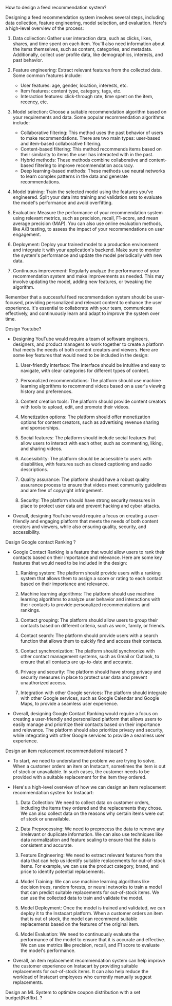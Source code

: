 How to design a feed recommendation system?

Designing a feed recommendation system involves several steps, including data collection, feature engineering, model selection, and evaluation. Here's a high-level overview of the process:

1. Data collection: Gather user interaction data, such as clicks, likes, shares, and time spent on each item. You'll also need information about the items themselves, such as content, categories, and metadata. Additionally, collect user profile data, like demographics, interests, and past behavior.

2. Feature engineering: Extract relevant features from the collected data. Some common features include:

   - User features: age, gender, location, interests, etc.
   - Item features: content type, category, tags, etc.
   - Interaction features: click-through rate, time spent on the item, recency, etc.

3. Model selection: Choose a suitable recommendation algorithm based on your requirements and data. Some popular recommendation algorithms include:

   - Collaborative filtering: This method uses the past behavior of users to make recommendations. There are two main types: user-based and item-based collaborative filtering.
   - Content-based filtering: This method recommends items based on their similarity to items the user has interacted with in the past.
   - Hybrid methods: These methods combine collaborative and content-based filtering to improve recommendation accuracy.
   - Deep learning-based methods: These methods use neural networks to learn complex patterns in the data and generate recommendations.

4. Model training: Train the selected model using the features you've engineered. Split your data into training and validation sets to evaluate the model's performance and avoid overfitting.

5. Evaluation: Measure the performance of your recommendation system using relevant metrics, such as precision, recall, F1-score, and mean average precision (MAP). You can also use online evaluation methods, like A/B testing, to assess the impact of your recommendations on user engagement.

6. Deployment: Deploy your trained model to a production environment and integrate it with your application's backend. Make sure to monitor the system's performance and update the model periodically with new data.

7. Continuous improvement: Regularly analyze the performance of your recommendation system and make improvements as needed. This may involve updating the model, adding new features, or tweaking the algorithm.

Remember that a successful feed recommendation system should be user-focused, providing personalized and relevant content to enhance the user experience. It's essential to collaborate with your team, communicate effectively, and continuously learn and adapt to improve the system over time.

Design Youtube?

- Designing YouTube would require a team of software engineers, designers, and product managers to work together to create a platform that meets the
  needs of both content creators and viewers. Here are some key features that would need to be included in the design:

   1. User-friendly interface: The interface should be intuitive and easy to navigate, with clear categories for different types of content.

   2. Personalized recommendations: The platform should use machine learning algorithms to recommend videos based on a user's viewing history and preferences.

   3. Content creation tools: The platform should provide content creators with tools to upload, edit, and promote their videos.

   4. Monetization options: The platform should offer monetization options for content creators, such as advertising revenue sharing and sponsorships.

   5. Social features: The platform should include social features that allow users to interact with each other, such as commenting, liking, and sharing videos.

   6. Accessibility: The platform should be accessible to users with disabilities, with features such as closed captioning and audio descriptions.

   7. Quality assurance: The platform should have a robust quality assurance process to ensure that videos meet community guidelines and are free of copyright           infringement.

   8. Security: The platform should have strong security measures in place to protect user data and prevent hacking and cyber attacks.

- Overall, designing YouTube would require a focus on creating a user-friendly and engaging platform that meets the needs of both content creators and viewers,     while also ensuring quality, security, and accessibility.

Design Google contact Ranking ?

- Google Contact Ranking is a feature that would allow users to rank their contacts based on their importance and relevance. Here are some key features 
  that would need to be included in the design:

   1. Ranking system: The platform should provide users with a ranking system that allows them to assign a score or rating to each contact based on their               importance and relevance.

   2. Machine learning algorithms: The platform should use machine learning algorithms to analyze user behavior and interactions with their contacts to provide         personalized recommendations and rankings.

   3. Contact grouping: The platform should allow users to group their contacts based on different criteria, such as work, family, or friends.

   4. Contact search: The platform should provide users with a search function that allows them to quickly find and access their contacts.

   5. Contact synchronization: The platform should synchronize with other contact management systems, such as Gmail or Outlook, to ensure that all contacts are         up-to-date and accurate.

   6. Privacy and security: The platform should have strong privacy and security measures in place to protect user data and prevent unauthorized access.

   7. Integration with other Google services: The platform should integrate with other Google services, such as Google Calendar and Google Maps, to provide a           seamless user experience.

- Overall, designing Google Contact Ranking would require a focus on creating a user-friendly and personalized platform that allows users to easily manage and       prioritize their contacts based on their importance and relevance. The platform should also prioritize privacy and security, while integrating with other Google   services to provide a seamless user experience.

Design an item replacement recommendation(Instacart) ?


- To start, we need to understand the problem we are trying to solve. When a customer orders an item on Instacart, sometimes the item is out of stock or             unavailable. In such cases, the customer needs to be provided with a suitable replacement for the item they ordered. 

- Here's a high-level overview of how we can design an item replacement recommendation system for Instacart:

   1. Data Collection: We need to collect data on customer orders, including the items they ordered and the replacements they chose. We can also collect data on         the reasons why certain items were out of stock or unavailable.

   2. Data Preprocessing: We need to preprocess the data to remove any irrelevant or duplicate information. We can also use techniques like data normalization and       feature scaling to ensure that the data is consistent and accurate.

   3. Feature Engineering: We need to extract relevant features from the data that can help us identify suitable replacements for out-of-stock items. For example,       we can use the product category, brand, and price to identify potential replacements.

   4. Model Training: We can use machine learning algorithms like decision trees, random forests, or neural networks to train a model that can predict suitable         replacements for out-of-stock items. We can use the collected data to train and validate the model.

   5. Model Deployment: Once the model is trained and validated, we can deploy it to the Instacart platform. When a customer orders an item that is out of stock,       the model can recommend suitable replacements based on the features of the original item.

   6. Model Evaluation: We need to continuously evaluate the performance of the model to ensure that it is accurate and effective. We can use metrics like               precision, recall, and F1 score to evaluate the model's performance.

- Overall, an item replacement recommendation system can help improve the customer experience on Instacart by providing suitable replacements for out-of-stock       items. It can also help reduce the workload of Instacart employees who currently manually suggest replacements.

Design an ML System to optimize coupon distribution with a set budget(Netflix). ?

